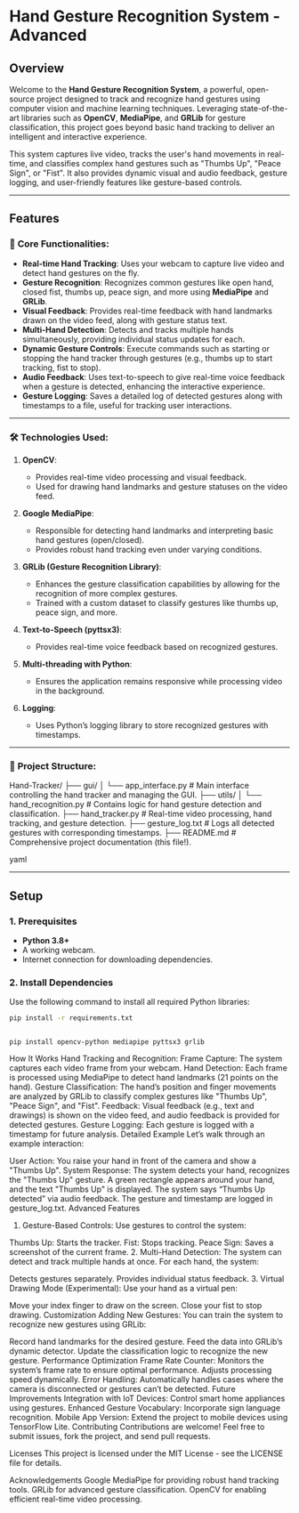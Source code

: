 # **Hand Gesture Recognition System - Advanced**

## Overview
Welcome to the **Hand Gesture Recognition System**, a powerful, open-source project designed to track and recognize hand gestures using computer vision and machine learning techniques. Leveraging state-of-the-art libraries such as **OpenCV**, **MediaPipe**, and **GRLib** for gesture classification, this project goes beyond basic hand tracking to deliver an intelligent and interactive experience.

This system captures live video, tracks the user's hand movements in real-time, and classifies complex hand gestures such as "Thumbs Up", "Peace Sign", or "Fist". It also provides dynamic visual and audio feedback, gesture logging, and user-friendly features like gesture-based controls.

---

## Features

### 🚀 **Core Functionalities:**
- **Real-time Hand Tracking**: Uses your webcam to capture live video and detect hand gestures on the fly.
- **Gesture Recognition**: Recognizes common gestures like open hand, closed fist, thumbs up, peace sign, and more using **MediaPipe** and **GRLib**.
- **Visual Feedback**: Provides real-time feedback with hand landmarks drawn on the video feed, along with gesture status text.
- **Multi-Hand Detection**: Detects and tracks multiple hands simultaneously, providing individual status updates for each.
- **Dynamic Gesture Controls**: Execute commands such as starting or stopping the hand tracker through gestures (e.g., thumbs up to start tracking, fist to stop).
- **Audio Feedback**: Uses text-to-speech to give real-time voice feedback when a gesture is detected, enhancing the interactive experience.
- **Gesture Logging**: Saves a detailed log of detected gestures along with timestamps to a file, useful for tracking user interactions.
  

---



### 🛠 **Technologies Used:**
1. **OpenCV**:
   - Provides real-time video processing and visual feedback.
   - Used for drawing hand landmarks and gesture statuses on the video feed.

2. **Google MediaPipe**:
   - Responsible for detecting hand landmarks and interpreting basic hand gestures (open/closed).
   - Provides robust hand tracking even under varying conditions.

3. **GRLib (Gesture Recognition Library)**:
   - Enhances the gesture classification capabilities by allowing for the recognition of more complex gestures.
   - Trained with a custom dataset to classify gestures like thumbs up, peace sign, and more.

4. **Text-to-Speech (pyttsx3)**:
   - Provides real-time voice feedback based on recognized gestures.

5. **Multi-threading with Python**:
   - Ensures the application remains responsive while processing video in the background.

6. **Logging**:
   - Uses Python’s logging library to store recognized gestures with timestamps.

---

### 📂 **Project Structure:**

Hand-Tracker/ ├── gui/ │ └── app_interface.py # Main interface controlling the hand tracker and managing the GUI. ├── utils/ │ └── hand_recognition.py # Contains logic for hand gesture detection and classification. ├── hand_tracker.py # Real-time video processing, hand tracking, and gesture detection. ├── gesture_log.txt # Logs all detected gestures with corresponding timestamps. ├── README.md # Comprehensive project documentation (this file!).

yaml

---

## Setup

### 1. **Prerequisites**
- **Python 3.8+**
- A working webcam.
- Internet connection for downloading dependencies.

### 2. **Install Dependencies**
Use the following command to install all required Python libraries:
```bash
pip install -r requirements.txt
```
```Or install manually:

pip install opencv-python mediapipe pyttsx3 grlib
```
How It Works
Hand Tracking and Recognition:
Frame Capture: The system captures each video frame from your webcam.
Hand Detection: Each frame is processed using MediaPipe to detect hand landmarks (21 points on the hand).
Gesture Classification: The hand’s position and finger movements are analyzed by GRLib to classify complex gestures like "Thumbs Up", "Peace Sign", and "Fist".
Feedback: Visual feedback (e.g., text and drawings) is shown on the video feed, and audio feedback is provided for detected gestures.
Gesture Logging: Each gesture is logged with a timestamp for future analysis.
Detailed Example
Let’s walk through an example interaction:

User Action: You raise your hand in front of the camera and show a "Thumbs Up".
System Response:
The system detects your hand, recognizes the "Thumbs Up" gesture.
A green rectangle appears around your hand, and the text "Thumbs Up" is displayed.
The system says “Thumbs Up detected” via audio feedback.
The gesture and timestamp are logged in gesture_log.txt.
Advanced Features
1. Gesture-Based Controls:
Use gestures to control the system:

Thumbs Up: Starts the tracker.
Fist: Stops tracking.
Peace Sign: Saves a screenshot of the current frame.
2. Multi-Hand Detection:
The system can detect and track multiple hands at once. For each hand, the system:

Detects gestures separately.
Provides individual status feedback.
3. Virtual Drawing Mode (Experimental):
Use your hand as a virtual pen:

Move your index finger to draw on the screen.
Close your fist to stop drawing.
Customization
Adding New Gestures:
You can train the system to recognize new gestures using GRLib:

Record hand landmarks for the desired gesture.
Feed the data into GRLib’s dynamic detector.
Update the classification logic to recognize the new gesture.
Performance Optimization
Frame Rate Counter: Monitors the system’s frame rate to ensure optimal performance. Adjusts processing speed dynamically.
Error Handling: Automatically handles cases where the camera is disconnected or gestures can’t be detected.
Future Improvements
Integration with IoT Devices: Control smart home appliances using gestures.
Enhanced Gesture Vocabulary: Incorporate sign language recognition.
Mobile App Version: Extend the project to mobile devices using TensorFlow Lite.
Contributing
Contributions are welcome! Feel free to submit issues, fork the project, and send pull requests.

Licenses
This project is licensed under the MIT License - see the LICENSE file for details.

Acknowledgements
Google MediaPipe for providing robust hand tracking tools.
GRLib for advanced gesture classification.
OpenCV for enabling efficient real-time video processing.
